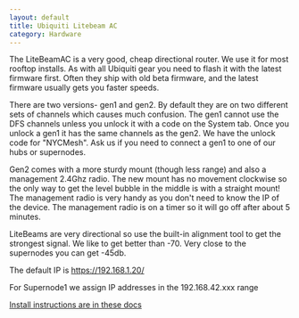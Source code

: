```yaml
---
layout: default
title: Ubiquiti Litebeam AC
category: Hardware
---
```

The LiteBeamAC is a very good, cheap directional router. We use it for most rooftop installs. As with all Ubiquiti gear you need to flash it with the latest firmware first. Often they ship with old beta firmware, and the latest firmware usually gets you faster speeds.

There are two versions- gen1 and gen2. By default they are on two different sets of channels which causes much confusion.
The gen1 cannot use the DFS channels unless you unlock it with a code on the System tab. Once you unlock a gen1 it has the same channels as the gen2. We have the unlock code for "NYCMesh". Ask us if you need to connect a gen1 to one of our hubs or supernodes.

Gen2 comes with a more sturdy mount (though less range) and also a management 2.4Ghz radio. The new mount has no movement clockwise so the only way to get the level bubble in the middle is with a straight mount! The management radio is very handy as you don't need to know the IP of the device. The management radio is on a timer so it will go off after about 5 minutes.

LiteBeams are very directional so use the built-in alignment tool to get the strongest signal. We like to get better than -70. Very close to the supernodes you can get -45db.

The default IP is https://192.168.1.20/

For Supernode1 we assign IP addresses in the 192.168.42.xxx range

[Install instructions are in these docs](../../installs/cpe)
